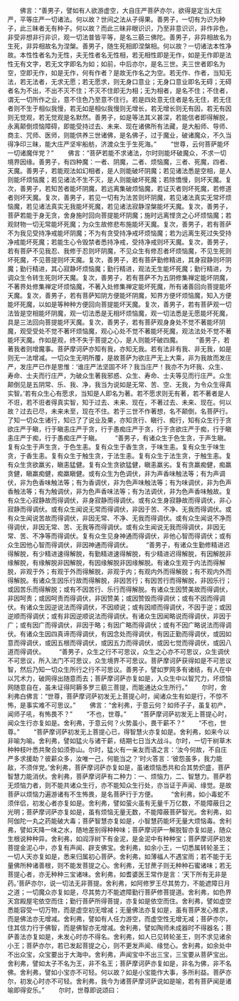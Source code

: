 <!-- { "loadSidebar": true } -->
　　佛言：“善男子，譬如有人欲游虚空，大自庄严菩萨亦尔，欲得是定当大庄严，平等庄严一切诸法。何以故？世间之法从子得果。善男子，一切有为识为种子，此三昧者无有种子。何以故？而此三昧非眼识识，乃至非意识识，非作非色，非受非想非行非识，观一切法普皆平等，是名三藐三佛陀。善男子，非异相故名为生死，非异相故名为涅槃。善男子，随生死相即涅槃相。何以故？一切诸法本性净故。本性性者名为无性，夫无性者名无性相，若无相性即是无作，如是无作即是法性无有文字，若无文字即名为如；如前，中后亦尔，是名三世。夫三世者即名为空，空即无作，如是无作，何有作者？是故无作名之为空。若无作、作者，当知无法，若无法者，无求无愿；若无愿求，则无身口意业；无身口意业即名无碍；无碍者名为不出，不出不灭不住；不灭不住即无为相；无为相者，是名不住；不住者，谓无一切所作之业，意不住色乃至意不住行。若是四处意无住者是名无住，若无住者则不生于相似我慢，若无如是相似我慢则无增长，若无增长则无有因，若无有因则无觉观，若无觉观是名默然。善男子，如是等法其义甚深，若能信者即得解脱，永离颠倒烦恼障碍，即能受持过去、未来、现在诸佛所有法藏，是大船师、导师、商主、咒师、医师，则能供养三世诸佛，是名佛子，过于魔业，破诸魔众，不久当得净印三昧，能大庄严坚牢船舫，济渡众生于生死海。”
　　“世尊，云何菩萨能坏一切诸魔伴党？”
　　佛言：“菩萨若能不求诸法，尔时则能坏破魔众，不求一切境界因缘。善男子，有四种魔：一者、阴魔，二者、烦恼魔，三者、死魔，四者、天魔。善男子，若能观法如幻相者，是人则能破坏阴魔；若见诸法悉是空相，是人则能坏烦恼魔；若见诸法不生不灭，是人则能破坏死魔；若除憍慢，则坏天魔。复次，善男子，若知苦者能坏阴魔，若远离集破烦恼魔，若证灭者则坏死魔，若修道者则坏天魔。复次，善男子，若见一切有为法苦则坏阴魔，若见诸法真实无常坏烦恼魔，若见诸法真实无我能坏死魔，若见诸法寂静涅槃能坏天魔。复次，善男子，菩萨若能于身无贪，舍身施时回向菩提能坏阴魔；施时远离悭贪之心坏烦恼魔；若观财物一切无常能坏死魔；为众生故修悲布施能坏天魔。复次，善男子，若有菩萨不为我见受持净戒能坏阴魔；不为有贪受持净戒坏烦恼魔；若为远离生死过失受持净戒能坏死魔；若能生心令毁禁者悉持净戒，受持净戒则坏天魔。复次，善男子，若有菩萨不见我忍、我修于忍则坏阴魔，不见众生有修忍者坏烦恼魔，不见生死则坏死魔，不见菩提则坏天魔。复次，善男子，若有菩萨勤修精进，其身寂静则坏阴魔；勤行精进，其心寂静坏烦恼魔；勤行精进，观法无生能坏死魔；勤行精进，为调众生令转生死则坏天魔。复次，善男子，若有菩萨不为五阴修集禅定能坏阴魔，不著界处修集禅定坏烦恼魔，不著入处修集禅定能坏死魔，所有诸善回向菩提能坏天魔。复次，善男子，若有菩萨知阴方便能坏阴魔，知界方便坏烦恼魔，知入方便能坏死魔，以如是等种种方便回向菩提能坏天魔。复次，善男子，若有菩萨观一切法皆是空相能坏阴魔，观一切法悉是无相坏烦恼魔，观一切法悉是无愿能坏死魔，具是三法回向菩提能坏天魔。复次，善男子，若有菩萨观身身处不觉不著能坏阴魔，观受受处不觉不著坏烦恼魔，观心心处不觉不著能坏死魔，观法法处不觉不著能坏天魔。作如是观，终不失于菩提之心，是人则能坏破四魔。
　　“善男子，若著我者则增魔事。菩萨摩诃萨亦知有我，亦知无我。若有法非有我、非无我，如是则无一法增减。一切众生无明所覆，是故菩萨为欲庄严无上大乘，非为我故而发庄严，发庄严已作是思惟：‘谁庄严法坚固不坏？我当庄严！我亦不为坏我、众生、寿命、士夫而行庄严，为破众生著我邪惑、众生、寿命、士夫等见而行庄严。众生颠倒见是五阴常、乐、我、净，我当为说如是无常、苦、空、无我，为令众生得真实智。’若有众生心有愿求，当知是人即名为著。若不愿求则无有著，若不著者是人不诳，若不诳者得真实智，知于过去、未来、现在，不著过去、未来、现在。何以故？过去已尽，未来未至，现在不住。若于三世不作著想，名不颠倒，名菩萨行。了知一切众生诸行，知已了了说业及果，亦知贪行、瞋行、痴行，知有众生行于贪欲庄严于瞋，行于瞋恚庄严于贪，行于愚痴庄严于贪，行于贪欲庄严于痴，行于瞋恚庄严于痴，行于愚痴庄严于瞋。
　　“善男子，有诸众生于色生贪，于声生瞋。复有众生于声生贪，于色生恚。复有众生于香生贪，于味生恚。复有众生于味生贪，于香生恚。复有众生于触生贪，于法生恚。复有众生于法生贪，于触生恚。复有众生贪欲羸劣，瞋恚猛健。复有众生贪欲猛健，瞋恚羸劣。复有贪羸痴健，痴羸贪健，瞋羸痴健，痴羸瞋健。或有众生为色调伏，非为声香味触法等；有为声调伏，非为色香味触法等；有为香调伏，非为色声味触法等；有为味调伏，非为色声香触法等；有为触调伏，非为色声香味法等；有为法调伏，非为色声香味触故。复有众生心寂静故而得调伏，非身寂静而得调伏。或有众生身寂静故而得调伏，非心寂静而得调伏。或有众生闻说无常而得调伏，非因于苦、不净、无我而得调伏。或有众生闻说苦故而得调伏，非因无常、不净、无我而得调伏。或有众生闻说不净而得调伏，非因无常、苦、无我等而得调伏。或有众生闻说无我而得调伏，非因无常、苦、不净等而得调伏。复有众生见身神通而得调伏，非他心智而得调伏；或有众生因他心智而得调伏，非因神通而得调伏。
　　“善男子，有诸众生勤修精进迟得解脱，有少精进速得解脱，有勤精进速得解脱，有少精进迟得解脱，有因解脱非缘解脱，有缘解脱非因解脱，有因缘解脱非因缘解脱。有诸众生观于内法而得解脱，非观于外；有观于外而得解脱，非观于内；有观内外而得解脱；有不观内外而得解脱。有诸众生因乐行故而得解脱，非因苦行；有因苦行而得解脱，非因乐行；或因苦乐而得解脱；或有不因苦行、乐行而得解脱。有诸众生因赞美故而得调伏，非因呵责；或因呵责而得调伏，非因赞美；或因赞毁而得调伏；或有不因而得调伏。有诸众生因逆说法而得调伏，不因顺说；或有因顺而得调伏，不因于逆；或因逆顺而得调伏；或有非因逆顺说法而得调伏。有诸众生因闻略说而得调伏，非因于广；或有因广而得调伏，非因于略；有因广略而得调伏；或有不因广略说法而得调伏。有诸众生因四真谛而得调伏，有因念处而得调伏，有因正勤而得调伏，或因如意而得调伏，或因五根而得调伏，或因五力而得调伏，或因七觉而得调伏，或因八道而得调伏。
　　“善男子，众生之行不可思议，众生之心亦不可思议，众生调伏不可思议，所入法门不可思议，众生境界不可思议。菩萨摩诃萨获得如是不可思议智，然后乃知一切众生所行之行不可思议。善男子，譬如罗网多有诸结，有人在中以咒术力，破网得出随意而去；菩萨摩诃萨亦复如是，入众生中以智咒力，坏烦恼网随意自在，虽未证得阿耨多罗三藐三菩提，而能通达众生所行。”
　　尔时，舍利弗白佛言：“世尊，菩萨摩诃萨初发无上菩提心时，闻诸众生有如是行，不惊不怖，是事实难不可思议。”
　　佛言：“舍利弗，于意云何？如师子子，虽复初产，闻师子吼，有怖畏不？”
　　“不也，世尊。”
　　“菩萨摩诃萨初发无上菩提心时，闻众生行亦复如是。舍利弗，于意云何？火势虽小，畏干薪不？”
　　“不也，世尊。”
　　“菩萨摩诃萨初发无上菩提心已，得智慧火亦复如是。舍利弗，如来今以非喻为喻。舍利弗，譬如猛火与诸干薪，结期七日当大战斗。尔时，一切干树草木种种枝叶悉共聚合如须弥山。尔时，猛火有一亲友而语之言：‘汝今何故，不自庄严多求援助？彼薪众多，汝唯一己，何能当之？’时火答言：‘彼怨虽多，我力能敌，不须伴党。’舍利弗，菩萨摩诃萨亦复如是，虽诸烦恼悉共和合其势炽盛，菩萨智慧力能消伏。舍利弗，菩萨摩诃萨有二种力：一、烦恼力，二、智慧力。菩萨若无烦恼力者，则不能共诸众生行，亦不能知众生行处，亦当证于声闻、缘觉。是故菩萨以烦恼力遍游诸有不生怖畏，是名菩萨行于方便。
　　“舍利弗，如小毒蛇不须伴侣，初发心者亦复如是。舍利弗，譬如萤火虽有无量千万亿数，不能障蔽日之光明；菩萨摩诃萨亦复如是，虽有烦恼无量无数，不能障蔽菩萨智光。舍利弗，如阿伽陀一丸之药能破大毒；菩萨智慧亦复如是，小智慧药能坏无量大烦恼毒。舍利弗，譬如天降一味之水，随地差别得种种味；菩萨摩诃萨一解脱智亦复如是，随众生根说种种异。舍利弗，如阎浮树下有金泥，是金泥中有种种宝；菩萨摩诃萨初发菩提金泥心中，亦复有声闻、辟支佛宝。舍利弗，如余小王，一切悉属转轮圣王；一切人天亦复如是，悉来归属初心菩萨。舍利弗，如薄福人不遇宝雨；若不能于无量佛所种诸善根，则不能发菩提之心。舍利弗，无甘蔗子则无种种石蜜诸味；若无菩提心者，亦无种种三宝诸味。舍利弗，如耆婆医王常作是言：‘天下所有无非是药。’菩萨亦尔，说一切法无非菩提。舍利弗，如阿修罗王尽其势力，不能遮障日月之道；一切魔众亦复如是，尽其势力不能遮障勤行菩萨修菩提道。舍利弗，如色界天宫殿屋宅依空而住；勤行菩萨所得菩提，亦复如是依空而住。舍利弗，譬如虚空悉能容受一切万物，而是虚空初无增减；无量佛法亦复如是，虽有菩萨发心推求，而是佛法亦无增减。舍利弗，譬如有人任力游空，而虚空性无增无减；菩萨亦尔，住其信力行于佛智，而是佛智亦无增减。舍利弗，譬如陶师未成器时不得器名；菩萨善法亦复如是，未发心时亦不得名。舍利弗，如人已见转轮圣王，则不求见诸余小王；菩萨亦尔，若已发起菩提之心，则不更发声闻、缘觉心。舍利弗，如余处中不出众宝，众宝要出于大海中。舍利弗，声闻宝中不出三宝，三宝要从菩萨宝出。舍利弗，譬如太子不名为王，非不名王；菩萨摩诃萨亦复如是，非名为佛，非不名佛。舍利弗，譬如小宝亦不可轻。何以故？如是小宝能作大事，多所利益。菩萨亦尔，初发心时亦不可轻。舍利弗，我今为诸菩萨摩诃萨说如是喻，若有菩萨闻是诸喻即得安乐。”
　　尔时，世尊即说颂曰：
